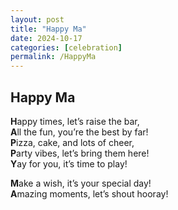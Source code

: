 ```yaml
---
layout: post
title: "Happy Ma"
date: 2024-10-17
categories: [celebration]
permalink: /HappyMa
---
```


## Happy Ma

**H**appy times, let’s raise the bar,  
**A**ll the fun, you’re the best by far!  
**P**izza, cake, and lots of cheer,  
**P**arty vibes, let’s bring them here!  
**Y**ay for you, it’s time to play!  

**M**ake a wish, it’s your special day!  
**A**mazing moments, let’s shout hooray!  
